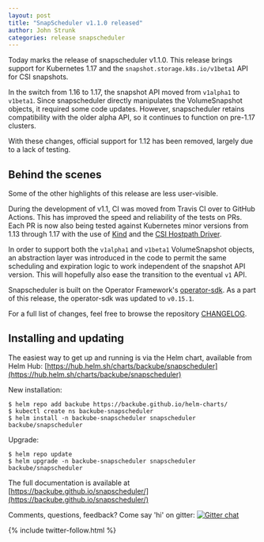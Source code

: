 ```yaml
---
layout: post
title: "SnapScheduler v1.1.0 released"
author: John Strunk
categories: release snapscheduler
---
```


Today marks the release of snapscheduler v1.1.0. This release brings support for
Kubernetes 1.17 and the `snapshot.storage.k8s.io/v1beta1` API for CSI snapshots.

In the switch from 1.16 to 1.17, the snapshot API moved from `v1alpha1` to
`v1beta1`. Since snapscheduler directly manipulates the VolumeSnapshot objects,
it required some code updates. However, snapscheduler retains compatibility with
the older alpha API, so it continues to function on pre-1.17 clusters.

With these changes, official support for 1.12 has been removed, largely due to a
lack of testing.

## Behind the scenes

Some of the other highlights of this release are less user-visible.

During the development of v1.1, CI was moved from Travis CI over to GitHub
Actions. This has improved the speed and reliability of the tests on PRs. Each
PR is now also being tested against Kubernetes minor versions from 1.13 through
1.17 with the use of [Kind](http://kind.sigs.k8s.io/) and the [CSI Hostpath
Driver](https://github.com/kubernetes-csi/csi-driver-host-path).

In order to support both the `v1alpha1` and `v1beta1` VolumeSnapshot objects, an
abstraction layer was introduced in the code to permit the same scheduling and
expiration logic to work independent of the snapshot API version. This will
hopefully also ease the transition to the eventual `v1` API.

Snapscheduler is built on the Operator Framework's
[operator-sdk](https://github.com/operator-framework/operator-sdk). As a part of
this release, the operator-sdk was updated to `v0.15.1`.

For a full list of changes, feel free to browse the repository
[CHANGELOG](https://github.com/backube/snapscheduler/blob/master/CHANGELOG.md).

## Installing and updating

The easiest way to get up and running is via the Helm chart, available from Helm
Hub:
[https://hub.helm.sh/charts/backube/snapscheduler](https://hub.helm.sh/charts/backube/snapscheduler)

New installation:

```console
$ helm repo add backube https://backube.github.io/helm-charts/
$ kubectl create ns backube-snapscheduler
$ helm install -n backube-snapscheduler snapscheduler backube/snapscheduler
```

Upgrade:

```console
$ helm repo update
$ helm upgrade -n backube-snapscheduler snapscheduler backube/snapscheduler
```

The full documentation is available at
[https://backube.github.io/snapscheduler/](https://backube.github.io/snapscheduler/)

Comments, questions, feedback? Come say 'hi' on gitter: [![Gitter
chat](https://badges.gitter.im/backube/snapscheduler.png)](https://gitter.im/backube/snapscheduler)

{% include twitter-follow.html %}
